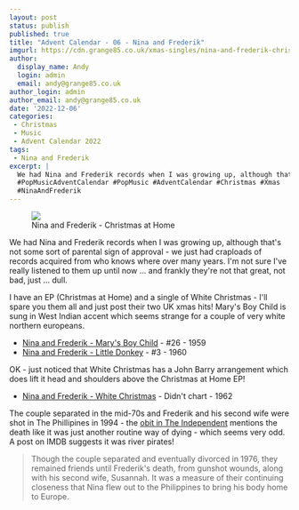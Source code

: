 ```yaml
---
layout: post
status: publish
published: true
title: "Advent Calendar - 06 - Nina and Frederik"
imgurl: https://cdn.grange85.co.uk/xmas-singles/nina-and-frederik-christmas-at-home-sleeve.jpg
author:
  display_name: Andy
  login: admin
  email: andy@grange85.co.uk
author_login: admin
author_email: andy@grange85.co.uk
date: '2022-12-06'
categories:
 - Christmas
 - Music
 - Advent Calendar 2022
tags:
 - Nina and Frederik
excerpt: |
  We had Nina and Frederik records when I was growing up, although that's not some sort of parental sign of approval - we just had craploads of records acquired from who knows where over many years. 
  #PopMusicAdventCalendar #PopMusic #AdventCalendar #Christmas #Xmas
  #NinaAndFrederik
---
```

<figure class="aligncenter"><img src="https://cdn.grange85.co.uk/xmas-singles/nina-and-frederik-christmas-at-home-sleeve.jpg" class="img-responsive" /><figcaption>Nina and Frederik - Christmas at Home</figcaption></figure>
We had Nina and Frederik records when I was growing up, although that's not some sort of parental sign of approval - we just had craploads of records acquired from who knows where over many years. I'm not sure I've really listened to them up until now ... and frankly they're not that great, not bad, just ... dull.

I have an EP (Christmas at Home) and a single of White Christmas - I'll spare you them all and just post their two UK xmas hits! Mary's Boy Child is sung in West Indian accent which seems strange for a couple of very white northern europeans.

 - [Nina and Frederik - Mary's Boy Child](https://www.youtube.com/watch?v=YfdsOwBf7UQ) - #26 - 1959
 - [Nina and Frederik - Little Donkey](https://www.youtube.com/watch?v=_qudi6JqE-M) - #3 - 1960

OK - just noticed that White Christmas has a John Barry arrangement which does lift it head and shoulders above the Christmas at Home EP!

 - [Nina and Frederik - White Christmas](https://www.youtube.com/watch?v=_OH9RcUZJGs) - Didn't chart - 1962

The couple separated in the mid-70s and Frederik and his second wife were shot in The Phillipines in 1994 - the [obit in The Independent](https://www.independent.co.uk/news/people/obituary-frederik-van-pallandt-1437924.html) mentions the death like it was just another routine way of dying - which seems very odd. A post on IMDB suggests it was river pirates!

> Though the couple separated and eventually divorced in 1976, they remained friends until Frederik's death, from gunshot wounds, along with his second wife, Susannah. It was a measure of their continuing closeness that Nina flew out to the Philippines to bring his body home to Europe.
